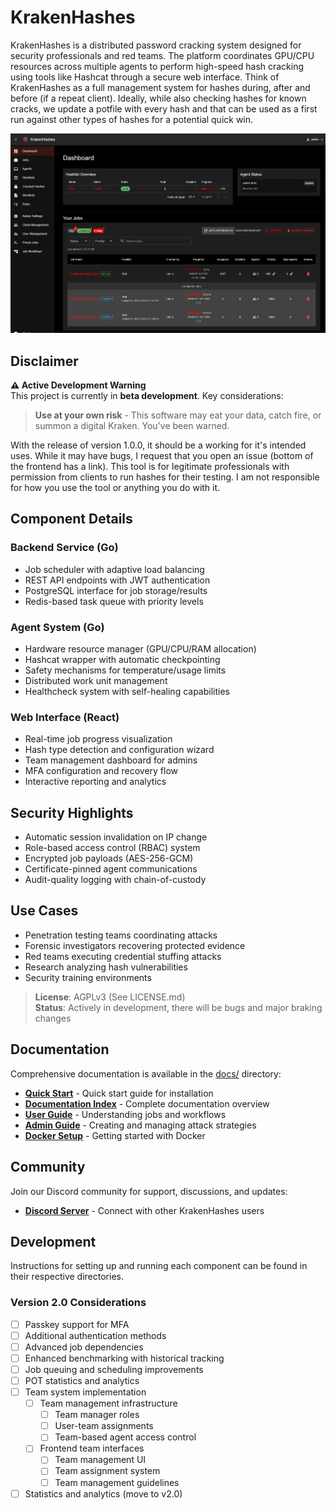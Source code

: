 # KrakenHashes

KrakenHashes is a distributed password cracking system designed for security professionals and red teams. The platform coordinates GPU/CPU resources across multiple agents to perform high-speed hash cracking using tools like Hashcat through a secure web interface. Think of KrakenHashes as a full management system for hashes during, after and before (if a repeat client). Ideally, while also checking hashes for known cracks, we update a potfile with every hash and that can be used as a first run against other types of hashes for a potential quick win.

![KrakenHashes Dashboard](docs/assets/images/screenshots/dashboard_overview.png)

## Disclaimer

**⚠️ Active Development Warning**  
This project is currently in **beta development**. Key considerations:

> **Use at your own risk** - This software may eat your data, catch fire, or summon a digital Kraken. You've been warned.

With the release of version 1.0.0, it should be a working for it's intended uses. While it may have bugs, I request that you open an issue (bottom of the frontend has a link). This tool is for legitimate professionals with permission from clients to run hashes for their testing. I am not responsible for how you use the tool or anything you do with it.

## Component Details

### Backend Service (Go)

-   Job scheduler with adaptive load balancing
-   REST API endpoints with JWT authentication
-   PostgreSQL interface for job storage/results
-   Redis-based task queue with priority levels

### Agent System (Go)

-   Hardware resource manager (GPU/CPU/RAM allocation)
-   Hashcat wrapper with automatic checkpointing
-   Safety mechanisms for temperature/usage limits
-   Distributed work unit management
-   Healthcheck system with self-healing capabilities

### Web Interface (React)

-   Real-time job progress visualization
-   Hash type detection and configuration wizard
-   Team management dashboard for admins
-   MFA configuration and recovery flow
-   Interactive reporting and analytics

## Security Highlights

-   Automatic session invalidation on IP change
-   Role-based access control (RBAC) system
-   Encrypted job payloads (AES-256-GCM)
-   Certificate-pinned agent communications
-   Audit-quality logging with chain-of-custody

## Use Cases

-   Penetration testing teams coordinating attacks
-   Forensic investigators recovering protected evidence
-   Red teams executing credential stuffing attacks
-   Research analyzing hash vulnerabilities
-   Security training environments

> **License**: AGPLv3 (See LICENSE.md)  
> **Status**: Actively in development, there will be bugs and major braking changes

## Documentation

Comprehensive documentation is available in the [docs/](docs/) directory:

-   **[Quick Start](https://zerkereod.github.io/krakenhashes/getting-started/quick-start/)** - Quick start guide for installation
-   **[Documentation Index](https://zerkereod.github.io/krakenhashes/)** - Complete documentation overview
-   **[User Guide](https://zerkereod.github.io/krakenhashes/user-guide/)** - Understanding jobs and workflows
-   **[Admin Guide](https://zerkereod.github.io/krakenhashes/admin-guide/)** - Creating and managing attack strategies
-   **[Docker Setup](https://zerkereod.github.io/krakenhashes/deployment/docker/)** - Getting started with Docker

## Community

Join our Discord community for support, discussions, and updates:

-   **[Discord Server](https://discord.com/invite/taafA9cSFV)** - Connect with other KrakenHashes users

## Development

Instructions for setting up and running each component can be found in their respective directories.

### Version 2.0 Considerations

-   [ ] Passkey support for MFA
-   [ ] Additional authentication methods
-   [ ] Advanced job dependencies
-   [ ] Enhanced benchmarking with historical tracking
-   [ ] Job queuing and scheduling improvements
-   [ ] POT statistics and analytics
-   [ ] Team system implementation
    -   [ ] Team management infrastructure
        -   [ ] Team manager roles
        -   [ ] User-team assignments
        -   [ ] Team-based agent access control
    -   [ ] Frontend team interfaces
        -   [ ] Team management UI
        -   [ ] Team assignment system
        -   [ ] Team management guidelines
-   [ ] Statistics and analytics (move to v2.0)
